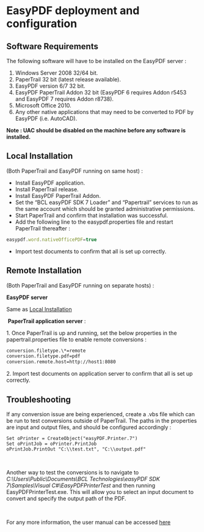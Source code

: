 # EasyPDF deployment and configuration

## Software Requirements

The following software will have to be installed on the EasyPDF server :   
1.  Windows Server 2008 32/64 bit.  
2.  PaperTrail 32 bit (latest release available).  
3.  EasyPDF version 6/7 32 bit.  
4.  EasyPDF PaperTrail Addon 32 bit (EasyPDF 6 requires Addon r5453
and EasyPDF 7 requires Addon r8738).  
5.  Microsoft Office 2010.  
6.  Any other native applications that may need to be converted to
PDF by EasyPDF (i.e. AutoCAD).  

**Note : UAC should be disabled on the machine before any software is
installed.**

## Local Installation
(Both PaperTrail and EasyPDF running on same host) :

*  Install EasyPDF application.
*  Install PaperTrail release.
*  Install EasyPDF PaperTrail Addon.
*  Set the “BCL easyPDF SDK 7 Loader” and “Papertrail” services to
run as the same account which should be granted administrative
permissions.
*  Start PaperTrail and confirm that installation was successful.
*  Add the following line to the easypdf.properties file and restart
PaperTrail thereafter :

```javascript
easypdf.word.nativeOfficePDF=true
```

* Import test documents to confirm that all is set up correctly.

## Remote Installation 
(Both PaperTrail and EasyPDF running on separate hosts) :

**EasyPDF server**

Same as [Local Installation](#local-installation)

 **PaperTrail application server** :

1. Once PaperTrail is up and running, set the below properties in
the papertrail.properties file to enable remote conversions :
```html
conversion.filetype.\*=remote
conversion.filetype.pdf=pdf
conversion.remote.host=http://host1:8080
```
2. Import test documents on application server to confirm that all
is set up correctly.

## Troubleshooting

If any conversion issue are being experienced, create a .vbs
file which can be run to test conversions outside of PaperTrail. The
paths in the properties are input and output files, and should be
configured accordingly :
```vbscript
Set oPrinter = CreateObject("easyPDF.Printer.7")
Set oPrintJob = oPrinter.PrintJob
oPrintJob.PrintOut "C:\\test.txt", "C:\\output.pdf"
```
 

Another way to test the conversions is to navigate to
*C:\\Users\\Public\\Documents\\BCL Technologies\\easyPDF SDK
7\\Samples\\Visual C\#\\EasyPDFPrinterTest* and then running
EasyPDFPrinterTest.exe. This will allow you to select an input document
to convert and specify the output path of the PDF.

 

For any more information, the user manual can be accessed [here](http://www.pdfonline.com/easypdf/sdk/usermanual/)

 

 

